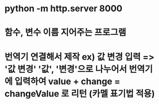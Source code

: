 # python -m http.server 8000

# 함수, 변수 이름 지어주는 프로그램
# 번역기 연결해서 제작 ex) 값 변경 입력 => '값 변경' '값', '변경'으로 나누어서 번역기에 입력하여 value + change = changeValue 로 리턴 (카멜 표기법 적용)
